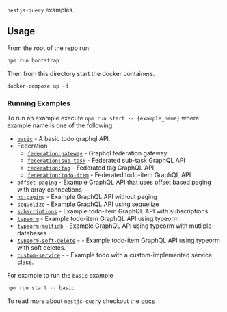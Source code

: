 `nestjs-query` examples.

## Usage

From the root of the repo run 

```sh
npm run bootstrap
```

Then from this directory start the docker containers. 

```
docker-compose up -d
```

### Running Examples

To run an example execute `npm run start -- {example_name}` where example name is one of the following.

* [`basic`](./basic`) - A basic todo graphql API.
* Federation
  * [`federation:gateway`](../documentation/federation/gateway) - Graphql federation gateway
  * [`federation:sub-task`](../documentation/federation/sub-task-graphql) - Federated sub-task  GraphQL API
  * [`federation:tag`](../documentation/federation/tag-graphql) - Federated tag  GraphQL API
  * [`federation:todo-item`](../documentation/federation/todo-item-graphql) - Federated todo-item  GraphQL API
* [`offset-paging`](../documentation/offset-paging) - Example  GraphQL API that uses offset based paging with array connections
* [`no-paging`](../documentation/no-paging) - Example  GraphQL API without paging
* [`sequelize`](../documentation/sequelize) - Example  GraphQL API using sequelize 
* [`subscriptions`](../documentation/subscriptions) - Example todo-item GraphQL API with subscriptions.
* [`typeorm`](../documentation/typeorm) - Example todo-item  GraphQL API using typeorm
* [`typeorm-multidb`](../documentation/typeorm-multidb) - Example GraphQL API using typeorm with mutliple databases
* [`typeorm-soft-delete`](../documentation/typeorm-soft-delete) -  - Example todo-item GraphQL API using typeorm with soft deletes.
* [`custom-service`](../documentation/custom-service) -  - Example todo with a custom-implemented service class.

For example to run the `basic` example

```sh
npm run start -- basic
```

To read more about `nestjs-query` checkout the [docs](https://doug-martin.github.io/nestjs-query/docs/introduction/getting-started)



